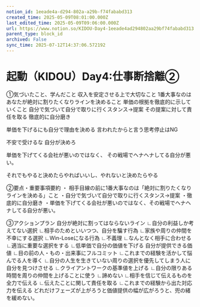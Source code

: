 ```yaml
---
notion_id: 1eeade4a-d294-802a-a29b-f74fababd313
created_time: 2025-05-09T08:01:00.000Z
last_edited_time: 2025-05-09T09:06:00.000Z
url: https://www.notion.so/KIDOU-Day4-1eeade4ad294802aa29bf74fababd313
parent_type: block_id
archived: False
sync_time: 2025-07-12T14:37:06.572192
---
```


# 起動（KIDOU）Day4:仕事断捨離②

①気づいたこと、学んだこと
収入を安定させる上で大切なこと
1番大事なのはあなたが絶対に割りたくなりラインを決めること
単価の根拠を徹底的に示していくこと
自分で気づいて自分で取りに行くスタンス→提案
その提案に対して責任を取る
徹底的に自分磨き

単価を下げるにも自分で理由を決める
言われたからと言う思考停止はNG

不安で受けるな
自分が決めろ

単価を下げてくる会社が悪いのではなく、
その戦場でヘナヘナしてる自分が悪い。

それでもやると決めたらやればいいし、やれないと決めたらやる

②要点・重要事項要約
・ 相手目線の前に1番大事なのは「絶対に割りたくなりラインを決める」こと
・自分で気づいて自分で取りに行くスタンス→提案
・徹底的に自分磨き
・単価を下げてくる会社が悪いのではなく、その戦場でヘナヘナしてる自分が悪い。

③アクションプラン
 自分が絶対に割ってはならないライン
∟自分の利益しか考えてない選択
∟相手のためといいつつ、自分を騙す行為
∟家族や周りの仲間を不幸にする選択
∟Win-Loseになる行為
∟不義理
∟なんとなく相手に合わせる
∟適当に重要な選択をする
∟低単価で自分の価値を下げる
自分が提供できる価値
∟目の前の人・もの・出来事にフルコミット
∟これまでの経験を活かして悩んでる人を導く
∟自分の人生を生きていない周りの選択を優先してしまう人に自分を見つけさせる
∟クライアントワークの基準値を上げる
∟自分の限りある時間を周りの仲間を上げることに使う
∟諦めない
∟相手を信じて伝えるものを全力で伝える
∟伝えたことに関して責任を取る
∟これまでの経験から出た対応力を伝える
どれだけフェーズが上がろうと価値提供の幅が広がろうと、兜の緒を緩めない。